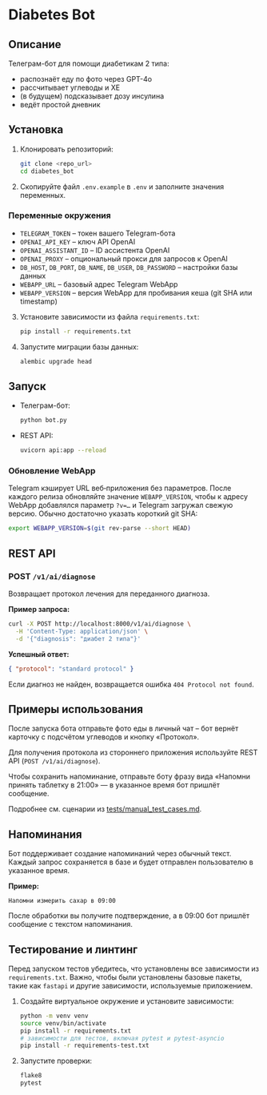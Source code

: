 # Diabetes Bot

## Описание
Телеграм-бот для помощи диабетикам 2 типа:
- распознаёт еду по фото через GPT-4o
- рассчитывает углеводы и ХЕ
- (в будущем) подсказывает дозу инсулина
- ведёт простой дневник

## Установка

1. Клонировать репозиторий:
   ```bash
   git clone <repo_url>
   cd diabetes_bot
   ```
2. Скопируйте файл `.env.example` в `.env` и заполните значения переменных.

### Переменные окружения

- `TELEGRAM_TOKEN` – токен вашего Telegram-бота
- `OPENAI_API_KEY` – ключ API OpenAI
- `OPENAI_ASSISTANT_ID` – ID ассистента OpenAI
- `OPENAI_PROXY` – опциональный прокси для запросов к OpenAI
- `DB_HOST`, `DB_PORT`, `DB_NAME`, `DB_USER`, `DB_PASSWORD` – настройки базы данных
- `WEBAPP_URL` – базовый адрес Telegram WebApp
- `WEBAPP_VERSION` – версия WebApp для пробивания кеша (git SHA или timestamp)

3. Установите зависимости из файла `requirements.txt`:
   ```bash
   pip install -r requirements.txt
   ```
4. Запустите миграции базы данных:
   ```bash
   alembic upgrade head
   ```

## Запуск

- Телеграм-бот:
  ```bash
  python bot.py
  ```
- REST API:
  ```bash
  uvicorn api:app --reload
  ```

### Обновление WebApp

Telegram кэширует URL веб‑приложения без параметров. После каждого
релиза обновляйте значение `WEBAPP_VERSION`, чтобы к адресу WebApp
добавлялся параметр `?v=…` и Telegram загружал свежую версию. Обычно
достаточно указать короткий git SHA:

```bash
export WEBAPP_VERSION=$(git rev-parse --short HEAD)
```

## REST API

### POST `/v1/ai/diagnose`

Возвращает протокол лечения для переданного диагноза.

**Пример запроса:**

```bash
curl -X POST http://localhost:8000/v1/ai/diagnose \
  -H 'Content-Type: application/json' \
  -d '{"diagnosis": "диабет 2 типа"}'
```

**Успешный ответ:**

```json
{ "protocol": "standard protocol" }
```

Если диагноз не найден, возвращается ошибка `404 Protocol not found`.

## Примеры использования

После запуска бота отправьте фото еды в личный чат – бот вернёт карточку с
подсчётом углеводов и кнопку «Протокол».

Для получения протокола из стороннего приложения используйте REST API
(`POST /v1/ai/diagnose`).

Чтобы сохранить напоминание, отправьте боту фразу вида
«Напомни принять таблетку в 21:00» — в указанное время бот пришлёт сообщение.

Подробнее см. сценарии из
[tests/manual_test_cases.md](tests/manual_test_cases.md).

## Напоминания

Бот поддерживает создание напоминаний через обычный текст. Каждый
запрос сохраняется в базе и будет отправлен пользователю в указанное время.

**Пример:**

```
Напомни измерить сахар в 09:00
```

После обработки вы получите подтверждение, а в 09:00 бот пришлёт сообщение
с текстом напоминания.

## Тестирование и линтинг

Перед запуском тестов убедитесь, что установлены все зависимости из
`requirements.txt`. Важно, чтобы были установлены базовые пакеты,
такие как `fastapi` и другие зависимости, используемые приложением.

1. Создайте виртуальное окружение и установите зависимости:
   ```bash
   python -m venv venv
   source venv/bin/activate
   pip install -r requirements.txt
   # зависимости для тестов, включая pytest и pytest-asyncio
   pip install -r requirements-test.txt
   ```
2. Запустите проверки:
   ```bash
   flake8
   pytest
   ```

